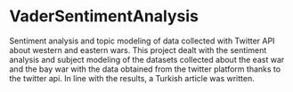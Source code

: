 # VaderSentimentAnalysis
Sentiment analysis and topic modeling of data collected with Twitter API about western and eastern wars.
This project dealt with the sentiment analysis and subject modeling of the datasets collected about the east war and the bay war with the data obtained from the twitter platform thanks to the twitter api. In line with the results, a Turkish article was written.
